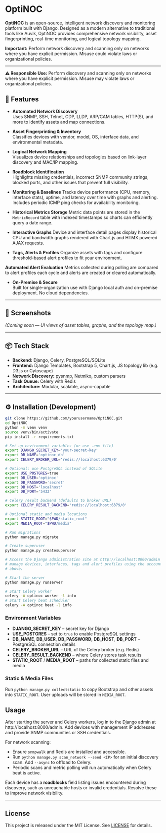 # OptiNOC

**OptiNOC** is an open-source, intelligent network discovery and monitoring platform built with Django. Designed as a modern alternative to traditional tools like Auvik, OptiNOC provides comprehensive network visibility, asset fingerprinting, real-time monitoring, and logical topology mapping.

**Important:** Perform network discovery and scanning only on networks where you have explicit permission. Misuse could violate laws or organizational policies.

---

**⚠️ Responsible Use:** Perform discovery and scanning only on networks where you have explicit permission. Misuse may violate laws or organizational policies.

## 🚀 Features

- **Automated Network Discovery**  
  Uses SNMP, SSH, Telnet, CDP, LLDP, ARP/CAM tables, HTTP(S), and more to identify assets and map connections.

- **Asset Fingerprinting & Inventory**  
  Classifies devices with vendor, model, OS, interface data, and environmental metadata.

- **Logical Network Mapping**  
  Visualizes device relationships and topologies based on link-layer discovery and MAC/IP mapping.

- **Roadblock Identification**  
  Highlights missing credentials, incorrect SNMP community strings, blocked ports, and other issues that prevent full visibility.

- **Monitoring & Baselines**
  Tracks device performance (CPU, memory, interface stats), uptime, and latency over time with graphs and alerting. Includes periodic ICMP ping checks for availability monitoring.
- **Historical Metrics Storage**
  Metric data points are stored in the `MetricRecord` table with indexed timestamps so charts can efficiently query a date range.
- **Interactive Graphs**
  Device and interface detail pages display historical CPU and bandwidth graphs rendered with Chart.js and HTMX powered AJAX requests.

- **Tags, Alerts & Profiles**
  Organize assets with tags and configure threshold-based alert profiles to fit your environment.

**Automated Alert Evaluation**
  Metrics collected during polling are compared to alert profiles each cycle and alerts are created or cleared automatically.

- **On-Premise & Secure**  
  Built for single-organization use with Django local auth and on-premise deployment. No cloud dependencies.

---

## 📸 Screenshots

*(Coming soon — UI views of asset tables, graphs, and the topology map.)*

---

## 📦 Tech Stack

- **Backend:** Django, Celery, PostgreSQL/SQLite  
- **Frontend:** Django Templates, Bootstrap 5, Chart.js, JS topology lib (e.g. D3.js or Cytoscape)  
- **Network Discovery:** pysnmp, Netmiko, custom parsers  
- **Task Queue:** Celery with Redis  
- **Architecture:** Modular, scalable, async-capable

---

## ⚙️ Installation (Development)

```bash
git clone https://github.com/yourusername/OptiNOC.git
cd OptiNOC
python -m venv venv
source venv/bin/activate
pip install -r requirements.txt

# Set up environment variables (or use .env file)
export DJANGO_SECRET_KEY='your-secret-key'
export DB_NAME='optinoc_db'
export CELERY_BROKER_URL='redis://localhost:6379/0'

# Optional: use PostgreSQL instead of SQLite
export USE_POSTGRES=true
export DB_USER='optinoc'
export DB_PASSWORD='secret'
export DB_HOST='localhost'
export DB_PORT='5432'

# Celery result backend (defaults to broker URL)
export CELERY_RESULT_BACKEND='redis://localhost:6379/0'

# Optional static and media locations
export STATIC_ROOT="$PWD/static_root"
export MEDIA_ROOT="$PWD/media"

# Run migrations
python manage.py migrate

# Create superuser
python manage.py createsuperuser

# Access the Django administration site at http://localhost:8000/admin and
# manage devices, interfaces, tags and alert profiles using the account created
# above.

# Start the server
python manage.py runserver

# Start Celery worker
celery -A optinoc worker -l info
# Start Celery beat scheduler
celery -A optinoc beat -l info
```
### Environment Variables

- **DJANGO_SECRET_KEY** – secret key for Django
- **USE_POSTGRES** – set to `true` to enable PostgreSQL settings
- **DB_NAME**, **DB_USER**, **DB_PASSWORD**, **DB_HOST**, **DB_PORT** – PostgreSQL connection details
- **CELERY_BROKER_URL** – URL of the Celery broker (e.g. Redis)
- **CELERY_RESULT_BACKEND** – where Celery stores task results
- **STATIC_ROOT** / **MEDIA_ROOT** – paths for collected static files and media


### Static & Media Files

Run `python manage.py collectstatic` to copy Bootstrap and other assets into `STATIC_ROOT`. User uploads will be stored in `MEDIA_ROOT`.

## Usage

After starting the server and Celery workers, log in to the Django admin at http://localhost:8000/admin.
Add devices with management IP addresses and provide SNMP communities or SSH credentials.

For network scanning:

* Ensure `snmpwalk` and Redis are installed and accessible.
* Run `python manage.py scan_network --seed <IP>` for an initial discovery scan. Add `--async` to offload to Celery.
* Periodic scans and metric polling will run automatically when Celery beat is active.

Each device has a **roadblocks** field listing issues encountered during discovery, such as unreachable hosts or invalid credentials. Resolve these to improve network visibility.



---

## License
This project is released under the MIT License. See [LICENSE](LICENSE) for details.



